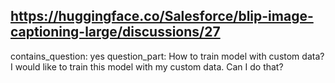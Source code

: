 ## https://huggingface.co/Salesforce/blip-image-captioning-large/discussions/27

contains_question: yes
question_part: How to train model with custom data?
I would like to train this model with my custom data. Can I do that?